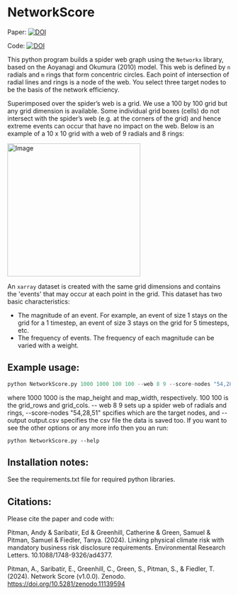 # NetworkScore

Paper: [![DOI](https://zenodo.org/badge/531778489.svg)](https://iopscience.iop.org/article/10.1088/1748-9326/ad4377)

Code: [![DOI](https://zenodo.org/badge/531778489.svg)](https://zenodo.org/doi/10.5281/zenodo.11139593)

This python program builds a spider web graph using the ```Networkx``` library, based on the Aoyanagi and Okumura (2010) model. This web is defined by ```n``` radials and ```m``` rings that form concentric circles. Each point of intersection of radial lines and rings is a node of the web. You select three target nodes to be the basis of the network efficiency. 

Superimposed over the spider’s web is a grid. We use a 100 by 100 grid but any grid dimension is available. Some individual grid boxes (cells) do not intersect with the spider’s web (e.g. at the
corners of the grid) and hence extreme events can occur that have no impact on the web. Below is an example of a 10 x 10 grid with a web of 9 radials and 8 rings:

<img src="https://github.com/coecms/NetworkScore/assets/20108650/4905d804-fdbc-4c59-ba03-4fbbd83ea669" alt="Image" width="300">

An ```xarray``` dataset is created with the same grid dimensions and contains the 'events' that may occur at each point in the grid. This dataset has two basic characteristics:
- The magnitude of an event. For example, an event of size 1 stays on the grid for a 1 timestep, an event of size 3 stays on the grid for 5 timesteps, etc.
- The frequency of events. The frequency of each magnitude can be varied with a weight.

## Example usage:

```python
python NetworkScore.py 1000 1000 100 100 --web 8 9 --score-nodes "54,28,51" --output output.csv
```
where 1000 1000 is the map_height and map_width, respectively. 100 100 is the grid_rows and grid_cols. -- web 8 9 sets up a spider web of radials and rings, --score-nodes "54,28,51" spcifies which are the target nodes, and --output output.csv specifies the csv file the data is saved too. If you want to see the other options or any more info then you  an run:

```
python NetworkScore.py --help
```
## Installation notes:

See the requirements.txt file for required python libraries.

## Citations:

Please cite the paper and code with:

Pitman, Andy & Saribatir, Ed & Greenhill, Catherine & Green, Samuel & Pitman, Samuel & Fiedler, Tanya. (2024). Linking physical climate risk with mandatory business risk disclosure requirements. Environmental Research Letters. 10.1088/1748-9326/ad4377. 

Pitman, A., Saribatir, E., Greenhill, C., Green, S., Pitman, S., & Fiedler, T. (2024). Network Score (v1.0.0). Zenodo. https://doi.org/10.5281/zenodo.11139594
